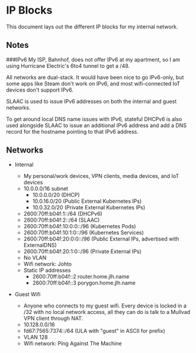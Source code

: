 # IP Blocks
This document lays out the different IP blocks for my internal network.

## Notes

###IPv6
My ISP, Bahnhof, does not offer IPv6 at my apartment, 
so I am using Hurricane Electric's 6to4 tunnel to get a /48.

All networks are dual-stack. It would have been nice to go IPv6-only,
but some apps like Steam don't work on IPv6,
and most wifi-connected IoT devices don't support IPv6.

SLAAC is used to issue IPv6 addresses on both the internal and guest networks.

To get around local DNS name issues with IPv6,
stateful DHCPv6 is also used alongside SLAAC 
to issue an additional IPv6 address and add a DNS record for the hostname pointing to that IPv6 address.

## Networks
* Internal
  * My personal/work devices, VPN clients, media devices, and IoT devices
  * 10.0.0.0/16 subnet
    * 10.0.0.0/20 (DHCP)
    * 10.0.16.0/20 (Public External Kubernetes IPs)
    * 10.0.32.0/20 (Private External Kubernetes IPs)
  * 2600:70ff:b04f:1::/64 (DHCPv6)
  * 2600:70ff:b04f:2::/64 (SLAAC)
  * 2600:70ff:b04f:10:0:0::/96 (Kubernetes Pods)
  * 2600:70ff:b04f:10:1:0::/96  (Kubernetes Services)
  * 2600:70ff:b04f:20:0:0::/96  (Public External IPs, advertised with ExternalDNS)
  * 2600:70ff:b04f:20:1:0::/96  (Private External IPs)
  * No VLAN
  * Wifi network: Johto
  * Static IP addresses
    * 2600:70ff:b04f::2 router.home.jlh.name
    * 2600:70ff:b04f::3 porygon.home.jlh.name

* Guest Wifi
  * Anyone who connects to my guest wifi. Every device is locked in a /32 with no local network access, all they can do is talk to a Mullvad VPN client through NAT.
  * 10.128.0.0/16
  * fd67:7565:7374::/64 (ULA with "guest" in ASCII for prefix)
  * VLAN 128
  * Wifi network: Ping Against The Machine
